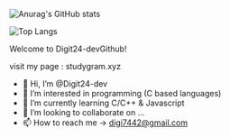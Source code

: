
![Anurag's GitHub stats](https://github-readme-stats.vercel.app/api?username=Digit24-dev&theme=default&show_icons=true)

![Top Langs](https://github-readme-stats.vercel.app/api/top-langs/?username=Digit24-dev&layout=compact&theme=default)

Welcome to Digit24-devGithub!

visit my page : studygram.xyz

- 👋 Hi, I’m @Digit24-dev
- 👀 I’m interested in programming (C based languages)
- 🌱 I’m currently learning C/C++ & Javascript
- 💞️ I’m looking to collaborate on ...
- 📫 How to reach me -> digi7442@gmail.com

<!---
Digit24-dev/Digit24-dev is a ✨ special ✨ repository because its `README.md` (this file) appears on your GitHub profile.
You can click the Preview link to take a look at your changes.
--->
